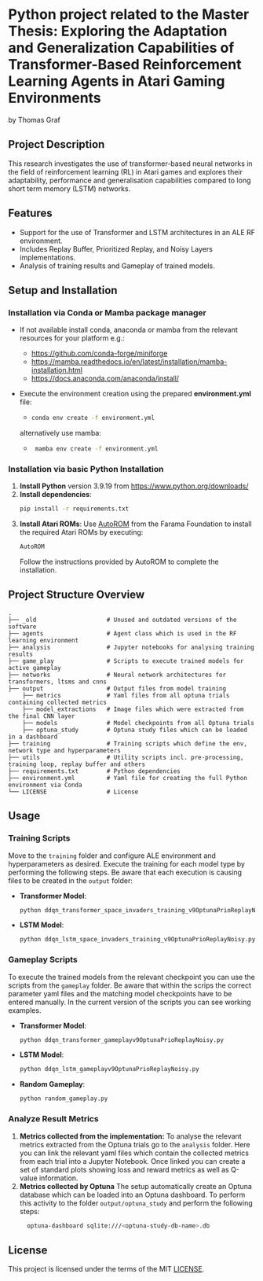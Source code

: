 # Python project related to the Master Thesis: Exploring the Adaptation and Generalization Capabilities of Transformer-Based Reinforcement Learning Agents in Atari Gaming Environments

by Thomas Graf

## Project Description
This research investigates the use of transformer-based neural networks in the field of reinforcement learning (RL) in Atari games and explores their adaptability, performance and generalisation capabilities compared to long short term memory (LSTM) networks.

## Features
- Support for the use of Transformer and LSTM architectures in an ALE RF environment.
- Includes Replay Buffer, Prioritized Replay, and Noisy Layers implementations.
- Analysis of training results and Gameplay of trained models.

## Setup and Installation

### Installation via Conda or Mamba package manager 

- If not available install conda, anaconda or mamba from the relevant resources for your platform e.g.:

  - https://github.com/conda-forge/miniforge
  - https://mamba.readthedocs.io/en/latest/installation/mamba-installation.html
  - https://docs.anaconda.com/anaconda/install/
 
- Execute the environment creation using the prepared **environment.yml** file:
  - ```bash
    conda env create -f environment.yml
    ```
  alternatively use mamba:
  - ```bash
     mamba env create -f environment.yml
      ```

### Installation via basic Python Installation
1. **Install Python** version 3.9.19 from https://www.python.org/downloads/
2. **Install dependencies**:
   ```bash
   pip install -r requirements.txt
   ```
3. **Install Atari ROMs**:
   Use [AutoROM](https://github.com/Farama-Foundation/AutoROM) from the Farama Foundation to install the required Atari ROMs by executing:
   ```bash
   AutoROM
   ```
   Follow the instructions provided by AutoROM to complete the installation.

## Project Structure Overview
```
.
├── _old                    # Unused and outdated versions of the software
├── agents                  # Agent class which is used in the RF learning environment
├── analysis                # Jupyter notebooks for analysing training results
├── game_play               # Scripts to execute trained models for active gameplay
├── networks                # Neural network architectures for transformers, ltsms and cnns
├── output                  # Output files from model training
    ├── metrics             # Yaml files from all optuna trials containing collected metrics 
    ├── model_extractions   # Image files which were extracted from the final CNN layer
    ├── models              # Model checkpoints from all Optuna trials
    ├── optuna_study        # Optuna study files which can be loaded in a dashboard
├── training                # Training scripts which define the env, network type and hyperparameters 
├── utils                   # Utility scripts incl. pre-processing, training loop, replay buffer and others
├── requirements.txt        # Python dependencies
├── environment.yml         # Yaml file for creating the full Python environment via Conda
└── LICENSE                 # License
```

## Usage
### Training Scripts
Move to the ```training``` folder and configure ALE environment and hyperparameters as desired. Execute the training for 
each model type by performing the following steps. Be aware that each execution is causing files to be created in the ```output``` folder:
- **Transformer Model**:
  ```bash
  python ddqn_transformer_space_invaders_training_v9OptunaPrioReplayNoisy.py
  ```
- **LSTM Model**:
  ```bash
  python ddqn_lstm_space_invaders_training_v9OptunaPrioReplayNoisy.py
  ```

### Gameplay Scripts
To execute the trained models from the relevant checkpoint you can use the scripts from the ```gameplay``` folder. Be aware 
that within the scrips the correct parameter yaml files and the matching model checkpoints have to be entered manually.
In the current version of the scripts you can see working examples.

- **Transformer Model**:
  ```bash
  python ddqn_transformer_gameplayv9OptunaPrioReplayNoisy.py
  ```
- **LSTM Model**:
  ```bash
  python ddqn_lstm_gameplayv9OptunaPrioReplayNoisy.py
  ```
- **Random Gameplay**:
  ```bash
  python random_gameplay.py
  ```

### Analyze Result Metrics

1. **Metrics collected from the implementation:** To analyse the relevant metrics extracted from the Optuna trials go to the ```analysis``` folder. Here you can link the relevant
yaml files which contain the collected metrics from each trial into a Jupyter Notebook. Once linked you can create a set of standard plots showing 
loss and reward metrics as well as Q-value information.
2. **Metrics collected by Optuna** The setup automatically create an Optuna database which can be loaded into an Optuna dashboard.
To perform this activity to the folder ```output/optuna_study``` and perform the following steps:
    ```bash
      optuna-dashboard sqlite:///<optuna-study-db-name>.db
      ```


## License
This project is licensed under the terms of the MIT [LICENSE](LICENSE).

